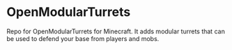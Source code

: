 OpenModularTurrets
==================

Repo for OpenModularTurrets for Minecraft. It adds modular turrets that can be used to defend your base from players and mobs.
